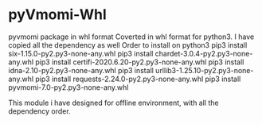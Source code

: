 # pyVmomi-Whl
pyvmomi package in whl format
Coverted in whl format for python3. I have copied all the dependency as well
Order to install on python3
pip3 install six-1.15.0-py2.py3-none-any.whl
pip3 install chardet-3.0.4-py2.py3-none-any.whl
pip3 install certifi-2020.6.20-py2.py3-none-any.whl
pip3 install idna-2.10-py2.py3-none-any.whl
pip3 install urllib3-1.25.10-py2.py3-none-any.whl
pip3 install requests-2.24.0-py2.py3-none-any.whl
pip3 install pyvmomi-7.0-py2.py3-none-any.whl

This module i have designed for offline environment, with all the dependency order.
